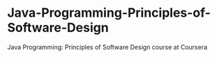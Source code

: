 # Java-Programming-Principles-of-Software-Design
 Java Programming: Principles of Software Design course at Coursera
